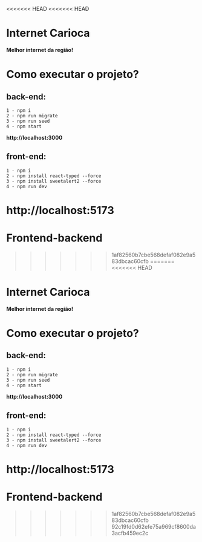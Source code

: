 <<<<<<< HEAD
<<<<<<< HEAD
# Internet Carioca

**Melhor internet da região!**

<h1>Como executar o projeto?</h1>

<h2>back-end:</h2>

```
1 - npm i
2 - npm run migrate 
3 - npm run seed
4 - npm start
```
**http://localhost:3000**

<h2>front-end:</h2>

```
1 - npm i
2 - npm install react-typed --force
3 - npm install sweetalert2 --force
4 - npm run dev
```
**http://localhost:5173**
=======
# Frontend-backend
>>>>>>> 1af82560b7cbe568defaf082e9a583dbcac60cfb
=======
<<<<<<< HEAD
# Internet Carioca

**Melhor internet da região!**

<h1>Como executar o projeto?</h1>

<h2>back-end:</h2>

```
1 - npm i
2 - npm run migrate 
3 - npm run seed
4 - npm start
```
**http://localhost:3000**

<h2>front-end:</h2>

```
1 - npm i
2 - npm install react-typed --force
3 - npm install sweetalert2 --force
4 - npm run dev
```
**http://localhost:5173**
=======
# Frontend-backend
>>>>>>> 1af82560b7cbe568defaf082e9a583dbcac60cfb
>>>>>>> 92c19fd0d62efe75a969cf8600da3acfb459ec2c
